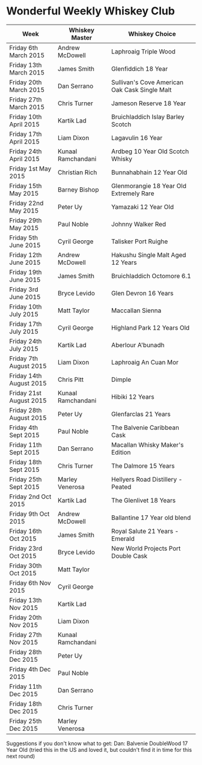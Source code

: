 # Wonderful Weekly Whiskey Club

| Week                  | Whiskey Master    | Whiskey Choice                                |
|-----------------------|-------------------|-----------------------------------------------|
|Friday 6th March 2015  | Andrew McDowell   | Laphroaig Triple Wood                         |
|Friday 13th March 2015 | James Smith       | Glenfiddich 18 Year                           |
|Friday 20th March 2015 | Dan Serrano       | Sullivan's Cove American Oak Cask Single Malt |
|Friday 27th March 2015 | Chris Turner      | Jameson Reserve 18 Year                       |
|Friday 10th April 2015 | Kartik Lad        | Bruichladdich Islay Barley Scotch             |
|Friday 17th April 2015 | Liam Dixon        | Lagavulin 16 Year                             |
|Friday 24th April 2015 | Kunaal Ramchandani| Ardbeg 10 Year Old Scotch Whisky              |    
|Friday 1st May 2015    | Christian Rich    | Bunnahabhain  12 Year Old                     |   
|Friday 15th May 2015   | Barney Bishop     | Glenmorangie 18 Year Old Extremely Rare       |  
|Friday 22nd May 2015   | Peter Uy          | Yamazaki 12 Year Old                          |
|Friday 29th May 2015   | Paul Noble        | Johnny Walker Red                             |
|Friday 5th June 2015   | Cyril George      | Talisker Port Ruighe                          |
|Friday 12th June 2015  | Andrew McDowell   | Hakushu Single Malt Aged 12 Years             |
|Friday 19th June 2015  | James Smith       | Bruichladdich Octomore 6.1                    |
|Friday 3rd June 2015   | Bryce Levido      | Glen Devron 16 Years                          |
|Friday 10th July 2015  | Matt Taylor       | Maccallan Sienna                              |
|Friday 17th July 2015  | Cyril George      | Highland Park 12 Years Old                    |
|Friday 24th July 2015  | Kartik Lad        | Aberlour A'bunadh                             |
|Friday 7th August 2015 | Liam Dixon        | Laphroaig An Cuan Mor                         |
|Friday 14th August 2015| Chris Pitt        | Dimple                                        |    
|Friday 21st August 2015| Kunaal Ramchandani| Hibiki 12 Years                               |   
|Friday 28th August 2015| Peter Uy          | Glenfarclas 21 Years                          |
|Friday 4th Sept 2015   | Paul Noble        | The Balvenie Caribbean Cask                   |
|Friday 11th Sept 2015  | Dan Serrano       | Macallan Whisky Maker's Edition               |
|Friday 18th Sept 2015  | Chris Turner      | The Dalmore 15 Years                          |
|Friday 25th Sept 2015  | Marley Venerosa   | Hellyers Road Distillery - Peated             |
|Friday 2nd Oct 2015    | Kartik Lad        | The Glenlivet 18 Years                        |
|Friday 9th Oct 2015    | Andrew McDowell   | Ballantine 17 Year old blend                  |
|Friday 16th Oct 2015   | James Smith       | Royal Salute 21 Years - Emerald               | 
|Friday 23rd Oct 2015   | Bryce Levido      | New World Projects Port Double Cask           |
|Friday 30th Oct 2015   | Matt Taylor       |                                               |
|Friday 6th Nov 2015    | Cyril George      |                                               |
|Friday 13th Nov 2015   | Kartik Lad        |                                               |
|Friday 20th Nov 2015   | Liam Dixon        |                                               |
|Friday 27th Nov 2015   | Kunaal Ramchandani|                                               |   
|Friday 28th Dec 2015   | Peter Uy          |                                               |
|Friday 4th Dec 2015    | Paul Noble        |                                               |
|Friday 11th Dec 2015   | Dan Serrano       |                                               |
|Friday 18th Dec 2015   | Chris Turner      |                                               |
|Friday 25th Dec 2015   | Marley Venerosa   |


Suggestions if you don't know what to get:
Dan: Balvenie DoubleWood 17 Year Old  (tried this in the US and loved it, but couldn't find it in time for this next round)
